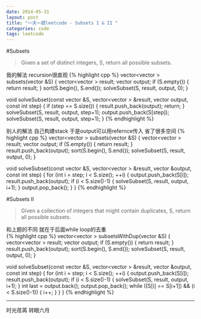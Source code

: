 ```yaml
---
date: 2014-05-31
layout: post
title: "一天一题leetcode - Subsets I & II "
categories: code
tags: leetcode
---
```


#Subsets
>Given a set of distinct integers, S, return all possible subsets.   

我的解法 recursion很直观
{% highlight cpp %}
vector<vector<int> > subsets(vector<int> &S) {
    vector<vector<int> > result;
    vector<int> output;
    if (S.empty()) {
        return result;
    }
    sort(S.begin(), S.end());
    solveSubset(S, result, output, 0);
}

void solveSubset(const vector<int> &S,
    vector<vector<int> > &result,
    vector<int> output,
    const int step) {
    if (step == S.size()) {
        result.push_back(output);
        return;
    }
    solveSubset(S, result, output, step+1);
    output.push_back(S[step]);
    solveSubset(S, result, output, step+1);
}
{% endhighlight %}

别人的解法 自己构建stack 于是output可以用refernce传入 省了很多空间
{% highlight cpp %}
vector<vector<int> > subsets(vector<int> &S) {
    vector<vector<int> > result;
    vector<int> output;
    if (S.empty()) {
        return result;
    }
    result.push_back(output);
    sort(S.begin(), S.end());
    solveSubset(S, result, output, 0);
}

void solveSubset(const vector<int> &S,
    vector<vector<int> > &result,
    vector<int> &output,
    const int step) {
    for (int i = step; i < S.size(); ++i) {
        output.push_back(S[i]);
        result.push_back(output);
        if (i < S.size()-1) {
            solveSubset(S, result, output, i+1);
        }
        output.pop_back();
    }
}
{% endhighlight %}

#Subsets II
>Given a collection of integers that might contain duplicates, S, return all possible subsets.   

和上题的不同 就在于后面while loop的去重   
{% highlight cpp %}
vector<vector<int> > subsetsWithDup(vector<int> &S) {
    vector<vector<int> > result;
    vector<int> output;
    if (S.empty()) {
        return result;
    }
    result.push_back(output);
    sort(S.begin(), S.end());
    solveSubset(S, result, output, 0);
}

void solveSubset(const vector<int> &S,
    vector<vector<int> > &result,
    vector<int> &output,
    const int step) {
    for (int i = step; i < S.size(); ++i) {
        output.push_back(S[i]);
        result.push_back(output);
        if (i < S.size()-1) {
            solveSubset(S, result, output, i+1);
        }
        int last = output.back();
        output.pop_back();
        while ((S[i] == S[i+1]) && (i < S.size()-1)) {
            i++;
        }
    }
}
{% endhighlight %}

---
时光荏苒 转眼六月